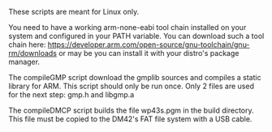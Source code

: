 These scripts are meant for Linux only.

You need to have a working arm-none-eabi tool chain installed on your system and configured in your PATH variable.
You can download such a tool chain here: https://developer.arm.com/open-source/gnu-toolchain/gnu-rm/downloads or may be you can install it with your distro's package manager.

The compileGMP script download the gmplib sources and compiles a static library for ARM. This script should only be run once. Only 2 files are used for the next step: gmp.h and libgmp.a

The compileDMCP script builds the file wp43s.pgm in the build directory. This file must be copied to the DM42's FAT file system with a USB cable.
